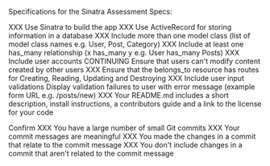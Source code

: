Specifications for the Sinatra Assessment
Specs:

XXX Use Sinatra to build the app
XXX Use ActiveRecord for storing information in a database
XXX Include more than one model class (list of model class names e.g. User, Post, Category)
XXX Include at least one has_many relationship (x has_many y e.g. User has_many Posts)
XXX Include user accounts
CONTINUING Ensure that users can't modify content created by other users
XXX Ensure that the belongs_to resource has routes for Creating, Reading, Updating and Destroying
XXX Include user input validations
 Display validation failures to user with error message (example form URL e.g. /posts/new)
XXX Your README.md includes a short description, install instructions, a contributors guide and a link to the license for your code

Confirm
XXX You have a large number of small Git commits
XXX Your commit messages are meaningful
XXX You made the changes in a commit that relate to the commit message
XXX You don't include changes in a commit that aren't related to the commit message